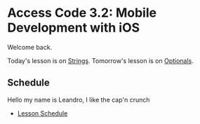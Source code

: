 # Access Code 3.2: Mobile Development with iOS

Welcome back.

Today's lesson is on [Strings](/lessons/strings). 
Tomorrow's lesson is on [Optionals](/lessons/optionals). 

## Schedule

Hello my name is Leandro, I like the cap'n crunch
- [Lesson Schedule](schedule.md)
